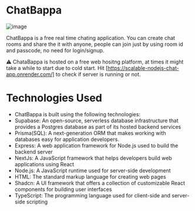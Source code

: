 # ChatBappa
![image](https://github.com/user-attachments/assets/72aa5106-178e-48dc-9c68-d1e197cbd8fd)

ChatBappa is a free real time chating application. You can create chat rooms and share the it with anyone, people can join just by using room id and passcode, no need for login/signup.

⚠ ChataBappa is hosted on a free web hositng platform, at times it might take a while to start due to cold start. Hit [https://scalable-nodejs-chat-app.onrender.com/] to check if server is running or not.

# Technologies Used

- ChatBappa is built using the following technologies:
- Supabase: An open-source, serverless database infrastructure that provides a Postgres database as part of its hosted backend services
- Prisma(SQL): A next-generation ORM that makes working with databases easy for application developers.
- Express: A web application framework for Node.js used to build the backend server
- NextJs: A JavaScript framework that helps developers build web applications using React
- Node.js: A JavaScript runtime used for server-side development
- HTML: The standard markup language for creating web pages
- Shadcn: A UI framework that offers a collection of customizable React components for building user interfaces
- TypeScript: The programming language used for client-side and server-side scripting
